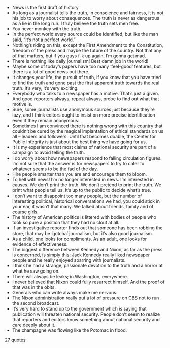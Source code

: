  - News is the first draft of history.
 - As long as a journalist tells the truth, in conscience and fairness, it is not his job to worry about consequences. The truth is never as dangerous as a lie in the long run. I truly believe the truth sets men free.
 - You never monkey with the truth.
 - In the perfect world every source could be identified, but like the man said, “It’s not a perfect world.”
 - Nothing’s riding on this, except the First Amendment to the Constitution, freedom of the press and maybe the future of the country. Not that any of that matters, but if you guys f-k up again, I’m gonna get mad.
 - There is nothing like daily journalism! Best damn job in the world!
 - Maybe some of today’s papers have too many ‘feel-good’ features, but there is a lot of good news out there.
 - It changes your life, the pursuit of truth, if you know that you have tried to find the truth and gone past the first apparent truth towards the real truth. It’s very, it’s very exciting.
 - Everybody who talks to a newspaper has a motive. That’s just a given. And good reporters always, repeat always, probe to find out what that motive is.
 - Sure, some journalists use anonymous sources just because they’re lazy, and I think editors ought to insist on more precise identification even if they remain anonymous.
 - Sometimes I am convinced there is nothing wrong with this country that couldn’t be cured by the magical implantation of ethical standards on us all – leaders and followers. Until that becomes doable, the Center for Public Integrity is just about the best thing we have going for us.
 - It is my experience that most claims of national security are part of a campaign to avoid telling the truth.
 - I do worry about how newspapers respond to falling circulation figures. I’m not sure that the answer is for newspapers to try to cater to whatever seems to be the fad of the day.
 - Hire people smarter than you are and encourage them to bloom.
 - To hell with news! I’m no longer interested in news. I’m interested in causes. We don’t print the truth. We don’t pretend to print the truth. We print what people tell us. It’s up to the public to decide what’s true.
 - I don’t want to disappoint too many people, but the number of interesting political, historical conversations we had, you could stick in your ear, it wasn’t that many. We talked about friends, family and of course girls.
 - The history of American politics is littered with bodies of people who took so pure a position that they had no clout at all.
 - If an investigative reporter finds out that someone has been robbing the store, that may be ‘gotcha’ journalism, but it’s also good journalism.
 - As a child, one looks for compliments. As an adult, one looks for evidence of effectiveness.
 - The biggest difference between Kennedy and Nixon, as far as the press is concerned, is simply this: Jack Kennedy really liked newspaper people and he really enjoyed sparring with journalists.
 - I think he had a strange, passionate devotion to the truth and a horror at what he saw going on.
 - There will always be leaks; in Washington, everywhere.
 - I never believed that Nixon could fully resurrect himself. And the proof of that was in the obits.
 - Generals who can write always make me nervous.
 - The Nixon administration really put a lot of pressure on CBS not to run the second broadcast.
 - It’s very hard to stand up to the government which is saying that publication will threaten national security. People don’t seem to realize that reporters and editors know something about national security and care deeply about it.
 - The champagne was flowing like the Potomac in flood.

27 quotes